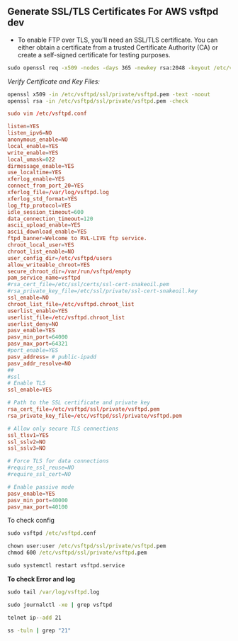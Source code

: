 Generate SSL/TLS Certificates For AWS vsftpd dev
---

* To enable FTP over TLS, you'll need an SSL/TLS certificate. You can either obtain a certificate from a trusted Certificate Authority (CA) or create a self-signed certificate for testing purposes.

```cmd
sudo openssl req -x509 -nodes -days 365 -newkey rsa:2048 -keyout /etc/vsftpd/ssl/private/vsftpd.pem -out /etc/vsftpd/ssl/private/vsftpd.pem
```

_Verify Certificate and Key Files:_

```cmd
openssl x509 -in /etc/vsftpd/ssl/private/vsftpd.pem -text -noout
openssl rsa -in /etc/vsftpd/ssl/private/vsftpd.pem -check
```

```cnf
sudo vim /etc/vsftpd.conf
```
```cnf
listen=YES
listen_ipv6=NO
anonymous_enable=NO
local_enable=YES
write_enable=YES
local_umask=022
dirmessage_enable=YES
use_localtime=YES
xferlog_enable=YES
connect_from_port_20=YES
xferlog_file=/var/log/vsftpd.log
xferlog_std_format=YES
log_ftp_protocol=YES
idle_session_timeout=600
data_connection_timeout=120
ascii_upload_enable=YES
ascii_download_enable=YES
ftpd_banner=Welcome to RVL-LIVE ftp service.
chroot_local_user=YES
chroot_list_enable=NO
user_config_dir=/etc/vsftpd/users
allow_writeable_chroot=YES
secure_chroot_dir=/var/run/vsftpd/empty
pam_service_name=vsftpd
#rsa_cert_file=/etc/ssl/certs/ssl-cert-snakeoil.pem
#rsa_private_key_file=/etc/ssl/private/ssl-cert-snakeoil.key
ssl_enable=NO
chroot_list_file=/etc/vsftpd.chroot_list
userlist_enable=YES
userlist_file=/etc/vsftpd.chroot_list
userlist_deny=NO
pasv_enable=YES
pasv_min_port=64000
pasv_max_port=64321
#port_enable=YES
pasv_address= # public-ipadd
pasv_addr_resolve=NO
##
#ssl
# Enable TLS
ssl_enable=YES

# Path to the SSL certificate and private key
rsa_cert_file=/etc/vsftpd/ssl/private/vsftpd.pem
rsa_private_key_file=/etc/vsftpd/ssl/private/vsftpd.pem

# Allow only secure TLS connections
ssl_tlsv1=YES
ssl_sslv2=NO
ssl_sslv3=NO

# Force TLS for data connections
#require_ssl_reuse=NO
#require_ssl_cert=NO

# Enable passive mode
pasv_enable=YES
pasv_min_port=40000
pasv_max_port=40100

```

To check config
```cmd
sudo vsftpd /etc/vsftpd.conf
```

```cmd
chown user:user /etc/vsftpd/ssl/private/vsftpd.pem 
chmod 600 /etc/vsftpd/ssl/private/vsftpd.pem
```
```cmd
sudo systemctl restart vsftpd.service
```

**To check Error and log**

```cmd
sudo tail /var/log/vsftpd.log
```
```cmd
sudo journalctl -xe | grep vsftpd
```
```cmd
telnet ip--add 21
```
```cmd
ss -tuln | grep "21"
```
